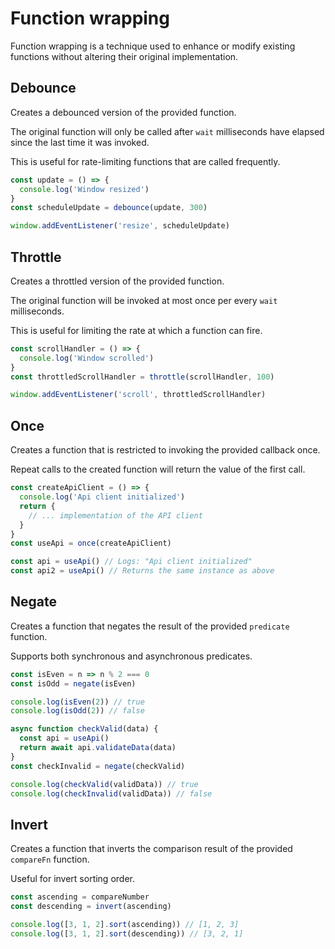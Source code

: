 # Function wrapping
Function wrapping is a technique used to enhance or modify existing functions without altering their original implementation.

## Debounce
Creates a debounced version of the provided function.

The original function will only be called after `wait` milliseconds have elapsed since the last time it was invoked.

This is useful for rate-limiting functions that are called frequently.

```typescript
const update = () => {
  console.log('Window resized')
}
const scheduleUpdate = debounce(update, 300)

window.addEventListener('resize', scheduleUpdate)
```

## Throttle
Creates a throttled version of the provided function.

The original function will be invoked at most once per every `wait` milliseconds.

This is useful for limiting the rate at which a function can fire.

```typescript
const scrollHandler = () => {
  console.log('Window scrolled')
}
const throttledScrollHandler = throttle(scrollHandler, 100)

window.addEventListener('scroll', throttledScrollHandler)
```

## Once
Creates a function that is restricted to invoking the provided callback once.

Repeat calls to the created function will return the value of the first call.

```typescript
const createApiClient = () => {
  console.log('Api client initialized')
  return {
    // ... implementation of the API client
  }
}
const useApi = once(createApiClient)

const api = useApi() // Logs: "Api client initialized"
const api2 = useApi() // Returns the same instance as above
```

## Negate
Creates a function that negates the result of the provided `predicate` function.

Supports both synchronous and asynchronous predicates.

```typescript
const isEven = n => n % 2 === 0
const isOdd = negate(isEven)

console.log(isEven(2)) // true
console.log(isOdd(2)) // false
```
```typescript
async function checkValid(data) {
  const api = useApi()
  return await api.validateData(data)
}
const checkInvalid = negate(checkValid)

console.log(checkValid(validData)) // true
console.log(checkInvalid(validData)) // false
```

## Invert
Creates a function that inverts the comparison result of the provided `compareFn` function.

Useful for invert sorting order.

```typescript
const ascending = compareNumber
const descending = invert(ascending)

console.log([3, 1, 2].sort(ascending)) // [1, 2, 3]
console.log([3, 1, 2].sort(descending)) // [3, 2, 1]
```
